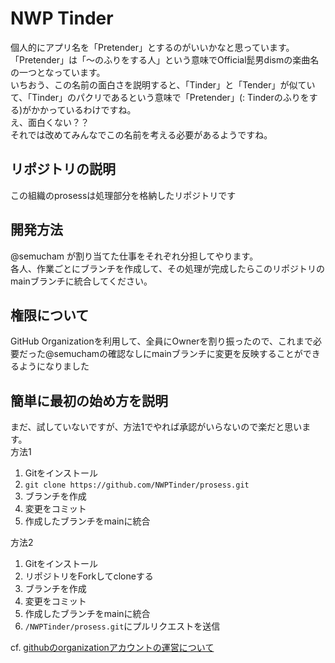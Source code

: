 # NWP Tinder
個人的にアプリ名を「Pretender」とするのがいいかなと思っています。「Pretender」は「～のふりをする人」という意味でOfficial髭男dismの楽曲名の一つとなっています。  
いちおう、この名前の面白さを説明すると、「Tinder」と「Tender」が似ていて、「Tinder」のパクリであるという意味で「Pretender」(: Tinderのふりをする)がかかっているわけですね。  
え、面白くない？？   
それでは改めてみんなでこの名前を考える必要があるようですね。
## リポジトリの説明 
この組織のprosessは処理部分を格納したリポジトリです

## 開発方法
@semucham が割り当てた仕事をそれぞれ分担してやります。  
各人、作業ごとにブランチを作成して、その処理が完成したらこのリポジトリのmainブランチに統合してください。

## 権限について
GitHub Organizationを利用して、全員にOwnerを割り振ったので、これまで必要だった@semuchamの確認なしにmainブランチに変更を反映することができるようになりました

## 簡単に最初の始め方を説明
まだ、試していないですが、方法1でやれば承認がいらないので楽だと思います。  
方法1  
1. Gitをインストール
2. ```git clone https://github.com/NWPTinder/prosess.git``` 
3. ブランチを作成
4. 変更をコミット
5. 作成したブランチをmainに統合

方法2  
1. Gitをインストール
2. リポジトリをForkしてcloneする
3. ブランチを作成
4. 変更をコミット
5. 作成したブランチをmainに統合
6. `/NWPTinder/prosess.git`にプルリクエストを送信

cf. [githubのorganizationアカウントの運営について](https://qiita.com/chari/items/ee16bf16715f4bbcbd9b)
